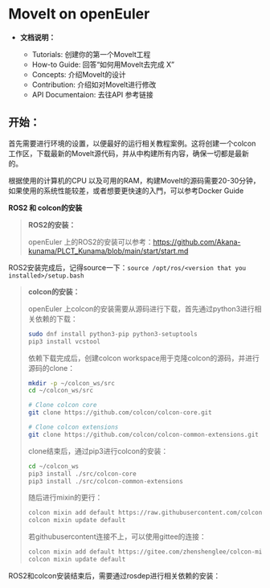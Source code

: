 # MoveIt on openEuler

- **文档说明：**

  - Tutorials: 创建你的第一个Movelt工程
  - How-to Guide: 回答“如何用Movelt去完成 X”
  - Concepts: 介绍Movelt的设计
  - Contribution: 介绍如对Movelt进行修改
  - API Documentaion: 去往API 参考链接

## 开始：

首先需要进行环境的设置，以便最好的运行相关教程案例。这将创建一个colcon工作区，下载最新的Movelt源代码，并从中构建所有内容，确保一切都是最新的。

根据使用的计算机的CPU 以及可用的RAM，构建Movelt的源码需要20-30分钟，如果使用的系统性能较差，或者想要更快速的入門，可以参考Docker Guide



**ROS2 和 colcon的安装**

> **ROS2的安装：**
>
> openEuler 上的ROS2的安装可以参考：https://github.com/Akana-kunama/PLCT_Kunama/blob/main/start/start.md

ROS2安装完成后，记得source一下：`source /opt/ros/<version that you installed>/setup.bash`

> **colcon的安装：**
>
> openEuler 上colcon的安装需要从源码进行下载，首先通过python3进行相关依赖的下载：
>
> ```bash
> sudo dnf install python3-pip python3-setuptools
> pip3 install vcstool
> ```
>
> 依赖下载完成后，创建colcon workspace用于克隆colcon的源码，并进行源码的clone：
>
> ```bash
> mkdir -p ~/colcon_ws/src
> cd ~/colcon_ws/src
> 
> # Clone colcon core
> git clone https://github.com/colcon/colcon-core.git
> 
> # Clone colcon extensions
> git clone https://github.com/colcon/colcon-common-extensions.git
> ```
>
> clone结束后，通过pip3进行colcon的安装：
>
> ```bash
> cd ~/colcon_ws
> pip3 install ./src/colcon-core
> pip3 install ./src/colcon-common-extensions
> ```
>
> 随后进行mixin的更行：
>
> ```bash
> colcon mixin add default https://raw.githubusercontent.com/colcon/colcon-mixin-repository/master/index.yaml
> colcon mixin update default
> ```
>
> 若githubusercontent连接不上，可以使用gittee的连接：
>
> ```bash
> colcon mixin add default https://gitee.com/zhenshenglee/colcon-mixin-repository/raw/master/index.yaml
> colcon mixin update default
> ```

ROS2和colcon安装结束后，需要通过rosdep进行相关依赖的安装：
